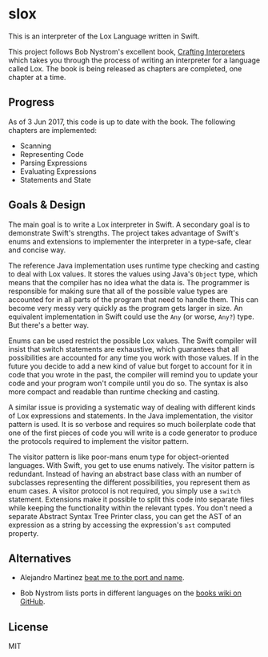 # slox

This is an interpreter of the Lox Language written in Swift.

This project follows Bob Nystrom's excellent book,
[Crafting Interpreters](http://www.craftinginterpreters.com)
which takes you through the process of writing an interpreter for a language
called Lox. The book is being released as chapters are completed, one chapter
at a time.

## Progress
As of 3 Jun 2017, this code is up to date with the book. The following chapters
are implemented:
* Scanning
* Representing Code
* Parsing Expressions
* Evaluating Expressions
* Statements and State

## Goals & Design
The main goal is to write a Lox interpreter in Swift. A secondary goal is to
demonstrate Swift's strengths. The project takes advantage of Swift's enums
and extensions to implementer the interpreter in a type-safe, clear and
concise way.

The reference Java implementation uses runtime type checking and casting to deal
with Lox values. It stores the values using Java's `Object` type, which means
that the compiler has no idea what the data is. The programmer is responsible
for making sure that all of the possible value types are accounted for in all
parts of the program that need to handle them. This can become very messy very
quickly as the program gets larger in size. An equivalent implementation in
Swift could use the `Any` (or worse, `Any?`) type. But there's a better way.

Enums can be used restrict the possible Lox values. The Swift compiler will
insist that switch statements are exhaustive, which guarantees that all
possibilities are accounted for any time you work with those values. If in the
future you decide to add a new kind of value but forget to account for it in
code that you wrote in the past, the compiler will remind you to update your
code and your program won't compile until you do so. The syntax is also more
compact and readable than runtime checking and casting.

A similar issue is providing a systematic way of dealing with different kinds
of Lox expressions and statements. In the Java implementation, the visitor
pattern is used. It is so verbose and requires so much boilerplate code that one
of the first pieces of code you will write is a code generator to produce the
protocols required to implement the visitor pattern.

The visitor pattern is like poor-mans enum type for object-oriented languages.
With Swift, you get to use enums natively. The visitor pattern is redundant.
Instead of having an abstract base class with an number of subclasses
representing the different possibilities, you represent them as enum cases. A
visitor protocol is not required, you simply use a `switch` statement.
Extensions make it possible to split this code into separate files while keeping
the functionality within the relevant types. You don't need a separate Abstract
Syntax Tree Printer class, you can get the AST of an expression as a string by
accessing the expression's `ast` computed property.

## Alternatives
* Alejandro Martinez
[beat me to the port and name](https://github.com/alexito4/slox).

* Bob Nystrom lists ports in different languages on the
[books wiki on GitHub](https://github.com/munificent/craftinginterpreters/wiki/Lox-implementations).

## License
MIT
